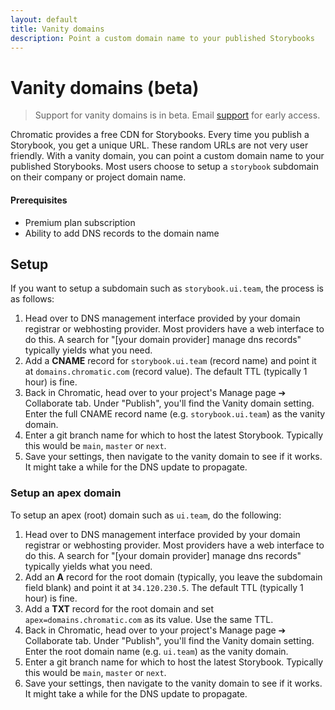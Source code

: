 ```yaml
---
layout: default
title: Vanity domains
description: Point a custom domain name to your published Storybooks
---
```


# Vanity domains (beta)

> Support for vanity domains is in beta. Email [support](mailto:support@chromatic.com) for early access.

Chromatic provides a free CDN for Storybooks. Every time you publish a Storybook, you get a unique URL. These random URLs are not very user friendly. With a vanity domain, you can point a custom domain name to your published Storybooks. Most users choose to setup a `storybook` subdomain on their company or project domain name.

#### Prerequisites

- Premium plan subscription
- Ability to add DNS records to the domain name

## Setup

If you want to setup a subdomain such as `storybook.ui.team`, the process is as follows:

1. Head over to DNS management interface provided by your domain registrar or webhosting provider. Most providers have a web interface to do this. A search for "[your domain provider] manage dns records" typically yields what you need.
2. Add a **CNAME** record for `storybook.ui.team` (record name) and point it at `domains.chromatic.com` (record value). The default TTL (typically 1 hour) is fine.
3. Back in Chromatic, head over to your project's Manage page ➔ Collaborate tab. Under "Publish", you'll find the Vanity domain setting. Enter the full CNAME record name (e.g. `storybook.ui.team`) as the vanity domain.
4. Enter a git branch name for which to host the latest Storybook. Typically this would be `main`, `master` or `next`.
5. Save your settings, then navigate to the vanity domain to see if it works. It might take a while for the DNS update to propagate.

### Setup an apex domain

To setup an apex (root) domain such as `ui.team`, do the following:

1. Head over to DNS management interface provided by your domain registrar or webhosting provider. Most providers have a web interface to do this. A search for "[your domain provider] manage dns records" typically yields what you need.
2. Add an **A** record for the root domain (typically, you leave the subdomain field blank) and point it at `34.120.230.5`. The default TTL (typically 1 hour) is fine.
3. Add a **TXT** record for the root domain and set `apex=domains.chromatic.com` as its value. Use the same TTL.
4. Back in Chromatic, head over to your project's Manage page ➔ Collaborate tab. Under "Publish", you'll find the Vanity domain setting. Enter the root domain name (e.g. `ui.team`) as the vanity domain.
5. Enter a git branch name for which to host the latest Storybook. Typically this would be `main`, `master` or `next`.
6. Save your settings, then navigate to the vanity domain to see if it works. It might take a while for the DNS update to propagate.
